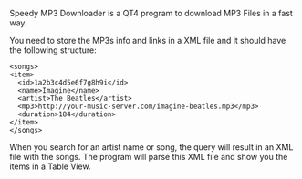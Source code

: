 Speedy MP3 Downloader is a QT4 program to download MP3 Files in a fast way.

You need to store the MP3s info and links in a XML file and it should have the following structure:

```
<songs>  
<item>  
  <id>1a2b3c4d5e6f7g8h9i</id>  
  <name>Imagine</name>  
  <artist>The Beatles</artist>  
  <mp3>http://your-music-server.com/imagine-beatles.mp3</mp3>  
  <duration>184</duration>  
</item>  
</songs>
```

When you search for an artist name or song, the query will result in an XML file with the songs.
The program will parse this XML file and show you the items in a Table View.